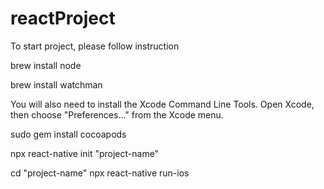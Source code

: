# reactProject

To start project, please follow instruction 


brew install node


brew install watchman


You will also need to install the Xcode Command Line Tools. Open Xcode, then choose "Preferences..." from the Xcode menu.



sudo gem install cocoapods



npx react-native init "project-name"


cd "project-name"
npx react-native run-ios
